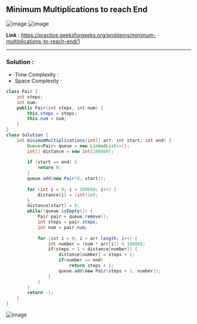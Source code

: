 ## Minimum Multiplications to reach End

![image](https://github.com/alkabharti/Graph/assets/23376002/657c234d-a0fa-4497-88d2-2ac7aba32417)
![image](https://github.com/alkabharti/Graph/assets/23376002/e960cded-a981-401c-8c68-f79794694b39)


**Link :** https://practice.geeksforgeeks.org/problems/minimum-multiplications-to-reach-end/1

-----------------------------------------------------------------------------------------------------------------------------------------------------------------------------------------------


### Solution : 

- Time Complexity :
- Space Complexity :


```java
class Pair {
    int steps;
    int num;
    public Pair(int steps, int num) {
        this.steps = steps;
        this.num = num;
    }
}
class Solution {
    int minimumMultiplications(int[] arr, int start, int end) {
        Queue<Pair> queue = new LinkedList<>();
        int[] distance = new int[100000];
        
        if (start == end) {
            return 0;
        }
        queue.add(new Pair(0, start));
        
        for (int i = 0; i < 100000; i++) {
            distance[i] = (int)1e9;
        }
        distance[start] = 0;
        while(!queue.isEmpty()) {
            Pair pair = queue.remove();
            int steps = pair.steps;
            int num = pair.num;
            
            for (int i = 0; i < arr.length; i++) {
                int number = (num * arr[i]) % 100000;
                if(steps + 1 < distance[number]) {
                    distance[number] = steps + 1; 
                    if(number == end) 
                        return steps + 1; 
                    queue.add(new Pair(steps + 1, number)); 
                }
            }
        }
        return -1;
    }
}

```

![image](https://github.com/alkabharti/Graph/assets/23376002/1b9fdcab-4b32-4df6-87af-10bfb813c997)
